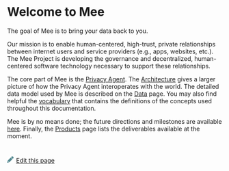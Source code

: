 # Welcome to Mee

The goal of Mee is to bring your data back to you. 

Our mission is to enable human-centered, high-trust, private relationships between internet users and service providers (e.g., apps, websites, etc.). The Mee Project is developing the governance and decentralized, human-centered software technology necessary to support these relationships.

The core part of Mee is the [Privacy Agent](Privacy_agent.md). The [Architecture](Architecture.md) gives a larger picture of how the Privacy Agent interoperates with the world. The detailed data model used by Mee is described on the [Data](Data.md) page. You may also find helpful the [vocabulary](Concepts.md) that contains the definitions of the concepts used throughout this documentation.

Mee is by no means done; the future directions and milestones are available [here](Roadmap.md). Finally, the [Products](Products.md) page lists the deliverables available at the moment.

#
[<p><img src="images/edit.svg" style="width: 15px;margin-right: 6px;text-color: #4F868E;" alt="Edit Page" />Edit this page</p>](https://github.com/MeeProject/docs/edit/develop/src/Welcome.md)

